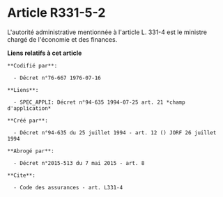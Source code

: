 # Article R331-5-2

L'autorité administrative mentionnée à l'article L. 331-4 est le ministre chargé de l'économie et des finances.

**Liens relatifs à cet article**

	**Codifié par**:

	  - Décret n°76-667 1976-07-16

	**Liens**:

	  - SPEC_APPLI: Décret n°94-635 1994-07-25 art. 21 *champ d'application*

	**Créé par**:

	  - Décret n°94-635 du 25 juillet 1994 - art. 12 () JORF 26 juillet 1994

	**Abrogé par**:

	  - Décret n°2015-513 du 7 mai 2015 - art. 8

	**Cite**:

	  - Code des assurances - art. L331-4
